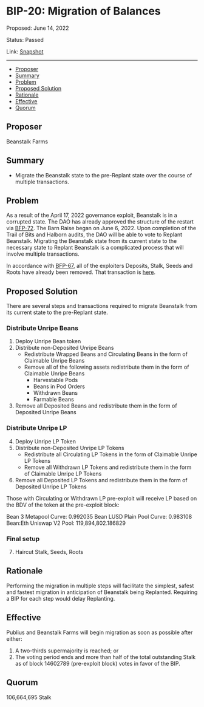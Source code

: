 # BIP-20: Migration of Balances

Proposed: June 14, 2022

Status: Passed

Link: [Snapshot](https://snapshot.org/#/beanstalkdao.eth/proposal/0xe47741c4bfa4ac97ad23bbec0db8b9a5f2efc3e1737b309476d90611698193f4)

---

- [Proposer](#proposer)
- [Summary](#summary)
- [Problem](#problem)
- [Proposed Solution](#proposed-solution)
- [Rationale](#rationale)
- [Effective](#effective)
- [Quorum](#quorum)

## Proposer

Beanstalk Farms

## Summary

* Migrate the Beanstalk state to the pre-Replant state over the course of multiple transactions.

## Problem

As a result of the April 17, 2022 governance exploit, Beanstalk is in a corrupted state. The DAO has already approved the structure of the restart via [BFP-72](https://snapshot.org/#/beanstalkfarms.eth/proposal/0xb87854d7f6f40f0877a1333028eab829b213fbcce03f16f9dd3832c8a98ab99b). The Barn Raise began on June 6, 2022. Upon completion of the Trail of Bits and Halborn audits, the DAO will be able to vote to Replant Beanstalk. Migrating the Beanstalk state from its current state to the necessary state to Replant Beanstalk is a complicated process that will involve multiple transactions.

In accordance with [BFP-67](https://snapshot.org/#/beanstalkfarms.eth/proposal/0xedd9f9c4d5246b0de0c27dca2b37563baacc667bd5fa1b58b8d85d62c49f3293), all of the exploiters Deposits, Stalk, Seeds and Roots have already been removed. That transaction is [here](https://etherscan.io/tx/0xb155cc344e6cb75e435407c83b536e070ff24d1fe7abd5b2872f278a497a641a).

## Proposed Solution

There are several steps and transactions required to migrate Beanstalk from its current state to the pre-Replant state. 

### Distribute Unripe Beans

1. Deploy Unripe Bean token
2. Distribute non-Deposited Unripe Beans
    * Redistribute Wrapped Beans and Circulating Beans in the form of Claimable Unripe Beans
    * Remove all of the following assets redistribute them in the form of Claimable Unripe Beans
        * Harvestable Pods
        * Beans in Pod Orders
        * Withdrawn Beans
        * Farmable Beans
3. Remove all Deposited Beans and redistribute them in the form of Deposited Unripe Beans

### Distribute Unripe LP

4. Deploy Unripe LP Token
5. Distribute non-Deposited Unripe LP Tokens
    * Redistribute all Circulating LP Tokens in the form of Claimable Unripe LP Tokens
    * Remove all Withdrawn LP Tokens and redistribute them in the form of Claimable Unripe LP Tokens
6. Remove all Deposited LP Tokens and redistribute them in the form of Deposited Unripe LP Tokens

Those with Circulating or Withdrawn LP pre-exploit will receive LP based on the BDV of the token at the pre-exploit block:

Bean 3 Metapool Curve: 0.992035
Bean LUSD Plain Pool Curve: 0.983108
Bean:Eth Uniswap V2 Pool: 119,894,802.186829

### Final setup
7. Haircut Stalk, Seeds, Roots

## Rationale

Performing the migration in multiple steps will facilitate the simplest, safest and fastest  migration in anticipation of Beanstalk being Replanted. Requiring a BIP for each step would delay Replanting. 

## Effective

Publius and Beanstalk Farms will begin migration as soon as possible after either:

1. A two-thirds supermajority is reached; or
2. The voting period ends and more than half of the total outstanding Stalk as of block 14602789 (pre-exploit block) votes in favor of the BIP.

## Quorum

106,664,695 Stalk
